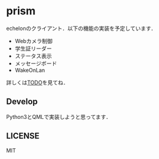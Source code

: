 # prism
echelonのクライアント．以下の機能の実装を予定しています．

* Webカメラ制御
* 学生証リーダー
* ステータス表示
* メッセージボード
* WakeOnLan

詳しくは[TODO](TODO.md)を見てね．

## Develop
Python3とQMLで実装しようと思ってます．

## LICENSE
MIT
